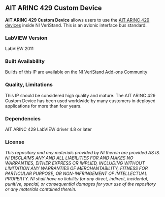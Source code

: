 ## AIT ARINC 429 Custom Device ##

**AIT ARINC 429 Custom Device** allows users to use the [AIT ARINC 429 devices](http://sine.ni.com/nips/cds/view/p/lang/en/nid/209770) inside NI VeriStand. This is an avionic interface bus standard.

### LabVIEW Version ###

LabVIEW 2011

### Built Availability ###

Builds of this IP are available on the [NI VeriStand Add-ons Community](https://decibel.ni.com/content/docs/DOC-18466)

### Quality, Limitations ###

This IP should be considered high quality and mature. The AIT ARINC 429 Custom Device has been used worldwide by many customers in deployed applications for more than four years.

### Dependencies ###

AIT ARINC 429 LabVIEW driver 4.8 or later

### License ###

*This repository and any materials provided by NI therein are provided AS IS. NI DISCLAIMS ANY AND ALL LIABILITIES FOR AND MAKES NO WARRANTIES, EITHER EXPRESS OR IMPLIED, INCLUDING WITHOUT LIMITATION ANY WARRANTIES OF MERCHANTABILITY, FITNESS FOR  PARTICULAR PURPOSE, OR NON-INFRINGEMENT OF INTELLECTUAL PROPERTY. NI shall have no liability for any direct, indirect, incidental, punitive, special, or consequential damages for your use of the repository or any materials contained therein.*